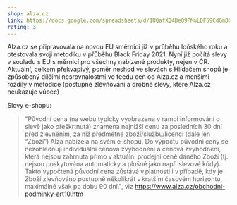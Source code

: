 ```yaml
---
shop: alza.cz
link: https://docs.google.com/spreadsheets/d/1UQafXQ4DeQ9PMuLDF59CdGmDQ-qSfH9LMq6ON6h_wsU
rating: 3
---
```


Alza.cz se připravovala na novou EU směrnici již v průběhu loňského roku a otestovala svoji metodiku v přůběhu Black Friday 2021. Nyní již počítá slevy v souladu s EU s měrnicí pro všechny nabízené produkty, nejen v ČR. Aktuální, celkem překvapivý, poměr neshod ve slevách s Hlídačem shopů je způsobený dílčími nesrovnalostmi ve feedu cen od Alza.cz a menšími rozdíly v metodice (postupné zlěvňování a drobné slevy, které Alza.cz neukazuje vůbec)

Slovy e-shopu:

> "Původní cena (na webu typicky vyobrazena v rámci informování o slevě jako přeškrtnutá) znamená nejnižší cenu za posledních 30 dní před zlevněním, za niž předmětné zboží/službu/licenci (dále jen “Zboží”) Alza nabízela na svém e-shopu. Do výpočtu původní ceny se nezohledňují individuální cenová zvýhodnění a cenová zvýhodnění, která nejsou zahrnuta přímo v aktuální prodejní ceně daného Zboží (tj. nejsou poskytována automaticky a plošně jako např. slevové kódy). Takto vypočtená původní cena zůstává v platnosti i v případě, kdy je Zboží zlevňováno postupně několikrát v kratším časovém horizontu, maximálně však po dobu 90 dní.", viz https://www.alza.cz/obchodni-podminky-art10.htm
